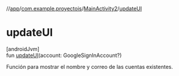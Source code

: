 //[app](../../../index.md)/[com.example.proyectois](../index.md)/[MainActivity2](index.md)/[updateUI](update-u-i.md)

# updateUI

[androidJvm]\
fun [updateUI](update-u-i.md)(account: GoogleSignInAccount?)

Función para mostrar el nombre y correo de las cuentas existentes.
